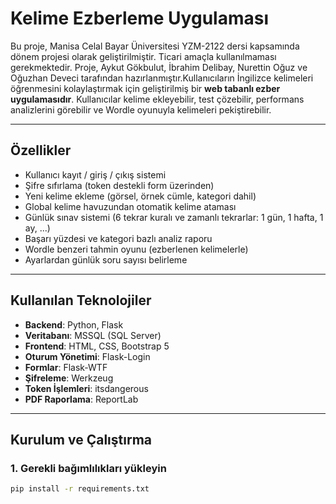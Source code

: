 #  Kelime Ezberleme Uygulaması

Bu proje, Manisa Celal Bayar Üniversitesi YZM-2122 dersi kapsamında dönem projesi olarak geliştirilmiştir. Ticari amaçla kullanılmaması gerekmektedir. Proje, Aykut Gökbulut, İbrahim Delibay, Nurettin Oğuz ve Oğuzhan Deveci tarafından hazırlanmıştır.Kullanıcıların İngilizce kelimeleri öğrenmesini kolaylaştırmak için geliştirilmiş bir **web tabanlı ezber uygulamasıdır**. Kullanıcılar kelime ekleyebilir, test çözebilir, performans analizlerini görebilir ve Wordle oyunuyla kelimeleri pekiştirebilir.

---

##  Özellikler

- Kullanıcı kayıt / giriş / çıkış sistemi
- Şifre sıfırlama (token destekli form üzerinden)
- Yeni kelime ekleme (görsel, örnek cümle, kategori dahil)
- Global kelime havuzundan otomatik kelime ataması
- Günlük sınav sistemi (6 tekrar kuralı ve zamanlı tekrarlar: 1 gün, 1 hafta, 1 ay, ...)
- Başarı yüzdesi ve kategori bazlı analiz raporu
- Wordle benzeri tahmin oyunu (ezberlenen kelimelerle)
- Ayarlardan günlük soru sayısı belirleme

---

## Kullanılan Teknolojiler

- **Backend**: Python, Flask
- **Veritabanı**: MSSQL (SQL Server)
- **Frontend**: HTML, CSS, Bootstrap 5
- **Oturum Yönetimi**: Flask-Login
- **Formlar**: Flask-WTF
- **Şifreleme**: Werkzeug
- **Token İşlemleri**: itsdangerous
- **PDF Raporlama**: ReportLab

---

##  Kurulum ve Çalıştırma

### 1. Gerekli bağımlılıkları yükleyin

```bash
pip install -r requirements.txt
